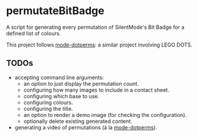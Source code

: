# permutateBitBadge

A script for generating every permutation of SilentMode's Bit Badge for a defined list of colours.

This project follows [mode-dotperms](https://github.com/legendarydrew/mode-dotperms): a similar project involving LEGO
DOTS.

## TODOs

- accepting command line arguments:
    - an option to just display the permutation count.
    - configuring how many images to include in a contact sheet.
    - configuring which base to use.
    - configuring colours.
    - configuring the title.
    - an option to render a demo image (for checking the configuration).
    - optionally delete existing generated content.
- generating a video of permutations (á la [mode-dotperms](https://github.com/legendarydrew/mode-dotperms)).
